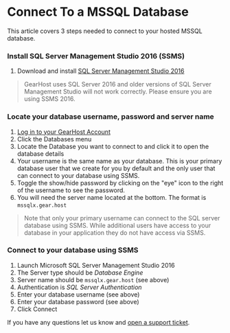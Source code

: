 # Connect To a MSSQL Database
This article covers 3 steps needed to connect to your hosted MSSQL database.

### Install SQL Server Management Studio 2016 (SSMS)
1. Download and install [SQL Server Management Studio 2016 ](https://docs.microsoft.com/en-us/sql/ssms/download-sql-server-management-studio-ssms)

> GearHost uses SQL Server 2016 and older versions of SQL Server Management Studio will not work correctly. Please ensure you are using SSMS 2016.

### Locate your database username, password and server name
1. [Log in to your GearHost Account](https://my.gearhost.com/account/login)
2. Click the Databases menu
3. Locate the Database you want to connect to and click it to open the database details
4. Your username is the same name as your database. This is your primary database user that we create for you by default and the only user that can connect to your database using SSMS.
5. Toggle the show/hide password by clicking on the "eye" icon to the right of the username to see the password.
6. You will need the server name located at the bottom. The format is `mssqlx.gear.host`

> Note that only your primary username can connect to the SQL server database using SSMS. While additional users have access to your database in your application they do not have access via SSMS.

### Connect to your database using SSMS
1. Launch Microsoft SQL Server Management Studio 2016
2. The Server type should be *Database Engine*
3. Server name should be `mssqlx.gear.host` (see above)
4. Authentication is *SQL Server Authentication*
5. Enter your database username (see above)
6. Enter your database password (see above)
7. Click Connect

If you have any questions let us know and [open a support ticket](https://www.gearhost.com/documentation/how-to-open-a-support-ticket).